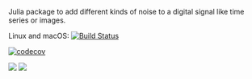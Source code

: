 Julia package to add different kinds of noise to a digital signal like time series or images.

Linux and macOS: [![Build Status](https://travis-ci.org/roflmaostc/Noise.jl.svg?branch=master)](https://travis-ci.org/github/roflmaostc/Noise.jl)

[![codecov](https://codecov.io/gh/roflmaostc/Noise/branch/master/graph/badge.svg)](https://codecov.io/gh/roflmaostc/Noise)


[![](https://img.shields.io/badge/docs-stable-blue.svg)](https://JuliaLang.github.io/Example.jl/stable)
[![](https://img.shields.io/badge/docs-dev-blue.svg)](https://JuliaLang.github.io/Example.jl/dev)

